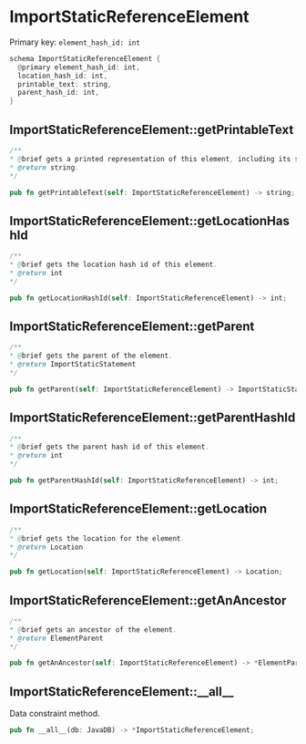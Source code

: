 # ImportStaticReferenceElement

Primary key: `element_hash_id: int`

```rust
schema ImportStaticReferenceElement {
  @primary element_hash_id: int,
  location_hash_id: int,
  printable_text: string,
  parent_hash_id: int,
}
```
## ImportStaticReferenceElement::getPrintableText

```java
/**
* @brief gets a printed representation of this element, including its structure where applicable.
* @return string.
*/
```
```rust
pub fn getPrintableText(self: ImportStaticReferenceElement) -> string;
```
## ImportStaticReferenceElement::getLocationHashId

```java
/**
* @brief gets the location hash id of this element.
* @return int
*/
```
```rust
pub fn getLocationHashId(self: ImportStaticReferenceElement) -> int;
```
## ImportStaticReferenceElement::getParent

```java
/**
* @brief gets the parent of the element.
* @return ImportStaticStatement 
*/
```
```rust
pub fn getParent(self: ImportStaticReferenceElement) -> ImportStaticStatement;
```
## ImportStaticReferenceElement::getParentHashId

```java
/**
* @brief gets the parent hash id of this element.
* @return int
*/
```
```rust
pub fn getParentHashId(self: ImportStaticReferenceElement) -> int;
```
## ImportStaticReferenceElement::getLocation

```java
/**
* @brief gets the location for the element.
* @return Location
*/
```
```rust
pub fn getLocation(self: ImportStaticReferenceElement) -> Location;
```
## ImportStaticReferenceElement::getAnAncestor

```java
/**
* @brief gets an ancestor of the element.
* @return ElementParent 
*/
```
```rust
pub fn getAnAncestor(self: ImportStaticReferenceElement) -> *ElementParent;
```
## ImportStaticReferenceElement::\_\_all\_\_

Data constraint method.

```rust
pub fn __all__(db: JavaDB) -> *ImportStaticReferenceElement;
```
